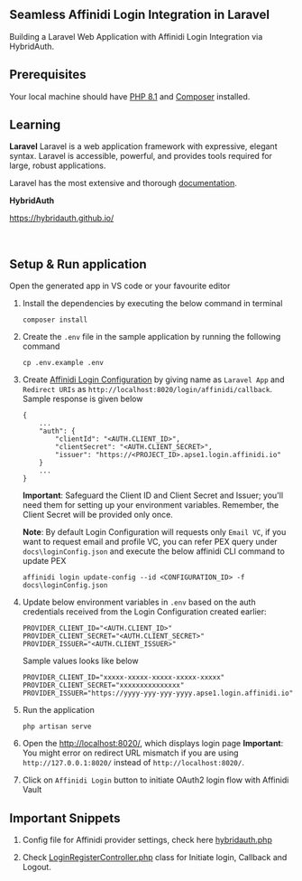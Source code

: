 ## Seamless Affinidi Login Integration in Laravel

Building a Laravel Web Application with Affinidi Login Integration via HybridAuth.

## Prerequisites
Your local machine should have [PHP 8.1](https://www.php.net/downloads) and [Composer](https://getcomposer.org/download/) installed.

## Learning 

**Laravel**
Laravel is a web application framework with expressive, elegant syntax. 
Laravel is accessible, powerful, and provides tools required for large, robust applications.

Laravel has the most extensive and thorough [documentation](https://laravel.com/docs).

**HybridAuth**

https://hybridauth.github.io/

<br>

## Setup & Run application

Open the generated app in VS code or your favourite editor

 1. Install the dependencies by executing the below command in terminal
    ```
    composer install
    ```
 2. Create the `.env` file in the sample application by running the following command
    ```
    cp .env.example .env
    ```
 3. Create [Affinidi Login Configuration](https://docs.affinidi.com/docs/affinidi-login/login-configuration/#create-login-configuration) by giving name as `Laravel App` and `Redirect URIs` as `http://localhost:8020/login/affinidi/callback`. Sample response is given below
    ```
    {
        ...
        "auth": {
            "clientId": "<AUTH.CLIENT_ID>",
            "clientSecret": "<AUTH.CLIENT_SECRET>",
            "issuer": "https://<PROJECT_ID>.apse1.login.affinidi.io"
        }
        ...
    }
    ```
    **Important**: Safeguard the Client ID and Client Secret and Issuer; you'll need them for setting up your environment variables. Remember, the Client Secret will be provided only once.

    **Note**: By default Login Configuration will requests only `Email VC`, if you want to request email and profile VC, you can refer PEX query under `docs\loginConfig.json` and execute the below affinidi CLI command to update PEX
    ```
    affinidi login update-config --id <CONFIGURATION_ID> -f docs\loginConfig.json
    ```
 
 4. Update below environment variables in `.env` based on the auth credentials received from the Login Configuration created earlier:
    ```
    PROVIDER_CLIENT_ID="<AUTH.CLIENT_ID>"
    PROVIDER_CLIENT_SECRET="<AUTH.CLIENT_SECRET>"
    PROVIDER_ISSUER="<AUTH.CLIENT_ISSUER>"
    ```
    Sample values looks like below
    ```
    PROVIDER_CLIENT_ID="xxxxx-xxxxx-xxxxx-xxxxx-xxxxx"
    PROVIDER_CLIENT_SECRET="xxxxxxxxxxxxxxx"
    PROVIDER_ISSUER="https://yyyy-yyy-yyy-yyyy.apse1.login.affinidi.io"
    ```
5. Run the application
    ```
    php artisan serve
    ```
6. Open the [http://localhost:8020/](http://localhost:8020/), which displays login page 
    **Important**: You might error on redirect URL mismatch if you are using `http://127.0.0.1:8020/` instead of `http://localhost:8020/`. 
7. Click on `Affinidi Login` button to initiate OAuth2 login flow with Affinidi Vault



## Important Snippets

1. Config file for Affinidi provider settings, check here [hybridauth.php](config/hybridauth.php)

2. Check [LoginRegisterController.php](app/Http/Controllers/LoginRegisterController.php) class for Initiate login, Callback and Logout.
